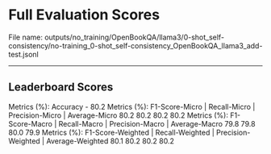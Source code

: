 # Full Evaluation Scores

File name: outputs/no_training/OpenBookQA/llama3/0-shot_self-consistency/no-training_0-shot_self-consistency_OpenBookQA_llama3_add-test.jsonl


---

## Leaderboard Scores

Metrics (%): Accuracy - 80.2
Metrics (%): F1-Score-Micro | Recall-Micro | Precision-Micro | Average-Micro
                80.2        80.2          80.2        80.2
Metrics (%): F1-Score-Macro | Recall-Macro | Precision-Macro | Average-Macro
                79.8        79.8          80.0        79.9
Metrics (%): F1-Score-Weighted | Recall-Weighted | Precision-Weighted | Average-Weighted
                80.1        80.2          80.2        80.2

